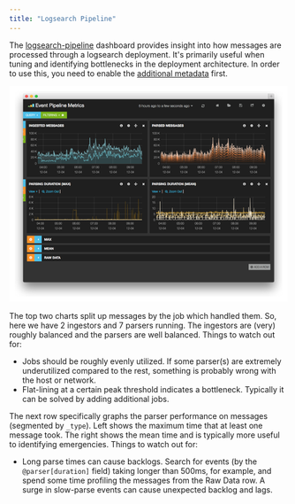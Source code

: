 ```yaml
---
title: "Logsearch Pipeline"
---
```


The [logsearch-pipeline][1] dashboard provides insight into how messages are processed through a logsearch deployment.
It's primarily useful when tuning and identifying bottlenecks in the deployment architecture. In order to use this,
you need to enable the [additional metadata](../guides/using-logsearch-event-metadata.md) first.

![Dashboard Preview](./logsearch-pipeline.png)

The top two charts split up messages by the job which handled them. So, here we have 2 ingestors and 7 parsers running.
The ingestors are (very) roughly balanced and the parsers are well balanced. Things to watch out for:

 * Jobs should be roughly evenly utilized. If some parser(s) are extremely underutilized compared to the rest, something
   is probably wrong with the host or network.
 * Flat-lining at a certain peak threshold indicates a bottleneck. Typically it can be solved by adding additional jobs.

The next row specifically graphs the parser performance on messages (segmented by `_type`). Left shows the maximum time
that at least one message took. The right shows the mean time and is typically more useful to identifying emergencies.
Things to watch out for:

 * Long parse times can cause backlogs. Search for events (by the `@parser[duration]` field) taking longer than 500ms,
   for example, and spend some time profiling the messages from the Raw Data row. A surge in slow-parse events can cause
   unexpected backlog and lags.


 [1]: https://github.com/logsearch/logsearch-boshrelease/blob/develop/share/kibana-dashboards/event-pipeline-metrics.json

